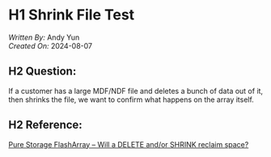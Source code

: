 # H1 Shrink File Test

*Written By:* Andy Yun<br>
*Created On:* 2024-08-07

## H2 Question:
If a customer has a large MDF/NDF file and deletes a bunch of data out of it, then shrinks the file, we want to confirm what happens on the array itself.

## H2 Reference:
[Pure Storage FlashArray – Will a DELETE and/or SHRINK reclaim space?](https://sqlbek.wordpress.com/2024/08/13/pure-storage-flasharray-will-a-delete-and-or-shrink-reclaim-space/)


